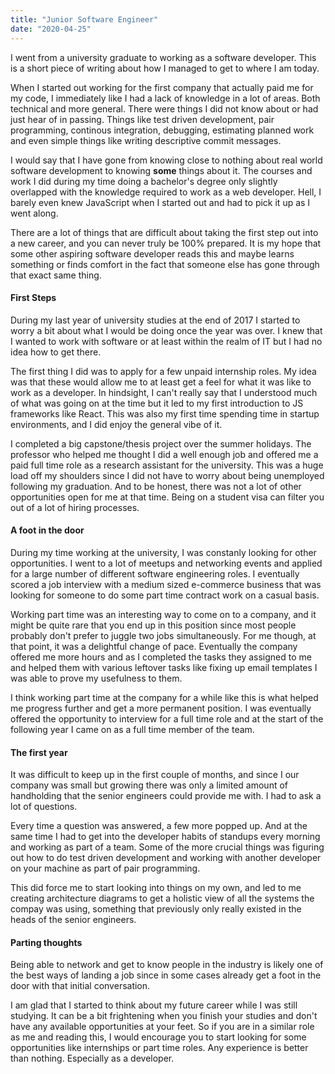 ```yaml
---
title: "Junior Software Engineer"
date: "2020-04-25"
---
```


I went from a university graduate to working as a software developer. This is a short piece of writing about how I managed to get to where I am today. 

When I started out working for the first company that actually paid me for my code, I immediately like I had a lack of knowledge in a lot of areas. Both technical and more general. There were things I did not know about or had just hear of in passing. Things like test driven development, pair programming, continous integration, debugging, estimating planned work and even simple things like writing descriptive commit messages. 

I would say that I have gone from knowing close to nothing about real world software development to knowing __some__ things about it. The courses and work I did during my time doing a bachelor's degree only slightly overlapped with the knowledge required to work as a web developer. Hell, I barely even knew JavaScript when I started out and had to pick it up as I went along.

There are a lot of things that are difficult about taking the first step out into a new career, and you can never truly be 100% prepared. It is my hope that some other aspiring software developer reads this and maybe learns something or finds comfort in the fact that someone else has gone through that exact same thing.

#### First Steps
During my last year of university studies at the end of 2017 I started to worry a bit about what I would be doing once the year was over. I knew that I wanted to work with software or at least within the realm of IT but I had no idea how to get there. 

The first thing I did was to apply for a few unpaid internship roles. My idea was that these would allow me to at least get a feel for what it was like to work as a developer. In hindsight, I can't really say that I understood much of what was going on at the time but it led to my first introduction to JS frameworks like React. This was also my first time spending time in startup environments, and I did enjoy the general vibe of it. 

I completed a big capstone/thesis project over the summer holidays. The professor who helped me thought I did a well enough job and offered me a paid full time role as a research assistant for the university. This was a huge load off my shoulders since I did not have to worry about being unemployed following my graduation. And to be honest, there was not a lot of other opportunities open for me at that time. Being on a student visa can filter you out of a lot of hiring processes.

#### A foot in the door
During my time working at the university, I was constanly looking for other opportunities. I went to a lot of meetups and networking events and applied for a large number of different software engineering roles. I eventually scored a job interview with a medium sized e-commerce business that was looking for someone to do some part time contract work on a casual basis.

Working part time was an interesting way to come on to a company, and it might be quite rare that you end up in this position since most people probably don't prefer to juggle two jobs simultaneously. For me though, at that point, it was a delightful change of pace. Eventually the company offered me more hours and as I completed the tasks they assigned to me and helped them with various leftover tasks like fixing up email templates I was able to prove my usefulness to them. 

I think working part time at the company for a while like this is what helped me progress further and get a more permanent position. I was eventually offered the opportunity to interview for a full time role and at the start of the following year I came on as a full time member of the team. 

#### The first year
It was difficult to keep up in the first couple of months, and since I our company was small but growing there was only a limited amount of handholding that the senior engineers could provide me with. I had to ask a lot of questions. 

Every time a question was answered, a few more popped up. And at the same time I had to get into the developer habits of standups every morning and working as part of a team. Some of the more crucial things was figuring out how to do test driven development and working with another developer on your machine as part of pair programming.

This did force me to start looking into things on my own, and led to me creating architecture diagrams to get a holistic view of all the systems the compay was using, something that previously only really existed in the heads of the senior engineers.

#### Parting thoughts
Being able to network and get to know people in the industry is likely one of the best ways of landing a job since in some cases already get a foot in the door with that initial conversation.

I am glad that I started to think about my future career while I was still studying. It can be a bit frightening when you finish your studies and don't have any available opportunities at your feet. So if you are in a similar role as me and reading this, I would encourage you to start looking for some opportunities like internships or part time roles. Any experience is better than nothing. Especially as a developer. 